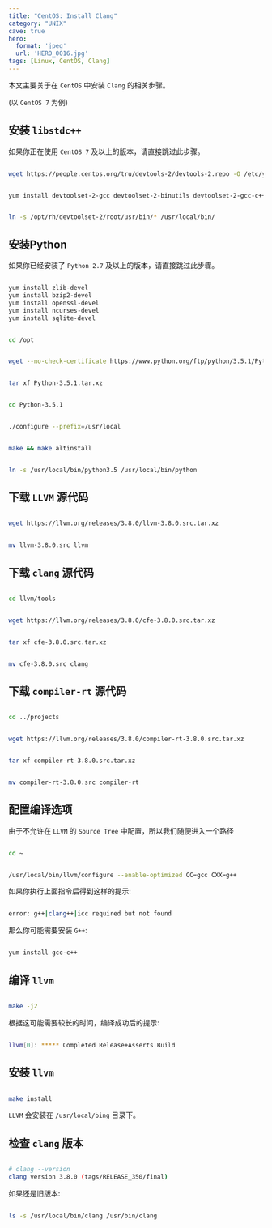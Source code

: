 ```yaml
---
title: "CentOS: Install Clang"
category: "UNIX"
cave: true
hero:
  format: 'jpeg'
  url: 'HERO_0016.jpg'
tags: [Linux, CentOS, Clang]
---
```

本文主要关于在 `CentOS` 中安装 `Clang` 的相关步骤。

(以 `CentOS 7` 为例)

## 安装 `libstdc++`

如果你正在使用 `CentOS 7` 及以上的版本，请直接跳过此步骤。

```sh

wget https://people.centos.org/tru/devtools-2/devtools-2.repo -O /etc/yum.repos.d/devtools-2.repo

```


```sh

yum install devtoolset-2-gcc devtoolset-2-binutils devtoolset-2-gcc-c++

```


```sh

ln -s /opt/rh/devtoolset-2/root/usr/bin/* /usr/local/bin/

```


## 安装Python

如果你已经安装了 `Python 2.7` 及以上的版本，请直接跳过此步骤。

```sh

yum install zlib-devel
yum install bzip2-devel
yum install openssl-devel
yum install ncurses-devel
yum install sqlite-devel

```


```sh

cd /opt

```


```sh

wget --no-check-certificate https://www.python.org/ftp/python/3.5.1/Python-3.5.1.tar.xz

```


```sh

tar xf Python-3.5.1.tar.xz

```


```sh

cd Python-3.5.1

```


```sh

./configure --prefix=/usr/local

```


```sh

make && make altinstall

```


```sh

ln -s /usr/local/bin/python3.5 /usr/local/bin/python

```


## 下载 `LLVM` 源代码

```sh

wget https://llvm.org/releases/3.8.0/llvm-3.8.0.src.tar.xz

```


```sh

mv llvm-3.8.0.src llvm

```


## 下载 `clang` 源代码

```sh

cd llvm/tools

```


```sh

wget https://llvm.org/releases/3.8.0/cfe-3.8.0.src.tar.xz

```


```sh

tar xf cfe-3.8.0.src.tar.xz

```


```sh

mv cfe-3.8.0.src clang

```


## 下载 `compiler-rt` 源代码

```sh

cd ../projects

```


```sh

wget https://llvm.org/releases/3.8.0/compiler-rt-3.8.0.src.tar.xz

```


```sh

tar xf compiler-rt-3.8.0.src.tar.xz

```


```sh

mv compiler-rt-3.8.0.src compiler-rt

```


## 配置编译选项

由于不允许在 `LLVM` 的 `Source Tree` 中配置，所以我们随便进入一个路径

```sh

cd ~

```


```sh

/usr/local/bin/llvm/configure --enable-optimized CC=gcc CXX=g++

```


如果你执行上面指令后得到这样的提示:

```sh

error: g++|clang++|icc required but not found

```


那么你可能需要安装 `G++`:

```sh

yum install gcc-c++

```


## 编译 `llvm`

```sh

make -j2

```


根据这可能需要较长的时间，编译成功后的提示:

```sh

llvm[0]: ***** Completed Release+Asserts Build

```


## 安装 `llvm`

```sh

make install

```


`LLVM` 会安装在 `/usr/local/bing` 目录下。

## 检查 `clang` 版本

```sh

# clang --version
clang version 3.8.0 (tags/RELEASE_350/final)

```


如果还是旧版本:

```sh

ls -s /usr/local/bin/clang /usr/bin/clang

```




